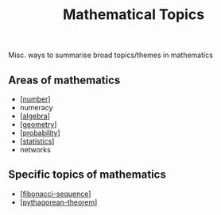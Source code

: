 ﻿---
backlinks:
- title: Teaching Mathematics
  url: /sense/Teaching/Mathematics/teaching-mathematics.html
title: Mathematical Topics
---
Misc. ways to summarise broad topics/themes in mathematics


## Areas of mathematics

- [[number]]
- numeracy
- [[algebra]]
- [[geometry]]
- [[probability]] 
- [[statistics]]
- networks

## Specific topics of mathematics

- [[fibonacci-sequence]]
- [[pythagorean-theorem]]


[//begin]: # "Autogenerated link references for markdown compatibility"
[number]: number "Number"
[algebra]: algebra "algebra"
[geometry]: geometry "Geometry"
[probability]: probability "Probability"
[statistics]: statistics "Statistics - mathematical content"
[fibonacci-sequence]: fibonacci-sequence "Fibonacci sequence"
[pythagorean-theorem]: mathCK/pythagorean-theorem "Pythagorean Theorem"
[//end]: # "Autogenerated link references"